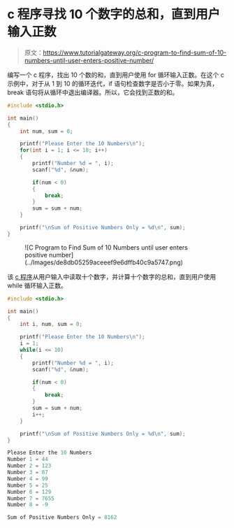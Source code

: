 # c 程序寻找 10 个数字的总和，直到用户输入正数

> 原文：<https://www.tutorialgateway.org/c-program-to-find-sum-of-10-numbers-until-user-enters-positive-number/>

编写一个 c 程序，找出 10 个数的和，直到用户使用 for 循环输入正数。在这个 c 示例中，对于从 1 到 10 的循环迭代，if 语句检查数字是否小于零。如果为真，break 语句将从循环中退出编译器。所以，它会找到正数的和。

```c
#include <stdio.h>

int main()
{   
    int num, sum = 0;

    printf("Please Enter the 10 Numbers\n");
    for(int i = 1; i <= 10; i++)
    {
        printf("Number %d = ", i);
        scanf("%d", &num);

        if(num < 0)
        {
            break;
        }
        sum = sum + num;
    }

    printf("\nSum of Positive Numbers Only = %d\n", sum); 
}
```

<figure class="wp-block-image size-large">![C Program to Find Sum of 10 Numbers until user enters positive number](../Images/de8db05259aceeef9e6dffb40c9a5747.png)</figure>

该 [c 程序](https://www.tutorialgateway.org/c-programming-examples/)从用户输入中读取十个数字，并计算十个数字的总和，直到用户使用 while 循环输入正数。

```c
#include <stdio.h>

int main()
{   
    int i, num, sum = 0;

    printf("Please Enter the 10 Numbers\n");
    i = 1; 
    while(i <= 10)
    {
        printf("Number %d = ", i);
        scanf("%d", &num);

        if(num < 0)
        {
            break;
        }
        sum = sum + num;
        i++;
    }

    printf("\nSum of Positive Numbers Only = %d\n", sum); 
}
```

```c
Please Enter the 10 Numbers
Number 1 = 44
Number 2 = 123
Number 3 = 87
Number 4 = 99
Number 5 = 25
Number 6 = 129
Number 7 = 7655
Number 8 = -9

Sum of Positive Numbers Only = 8162
```
